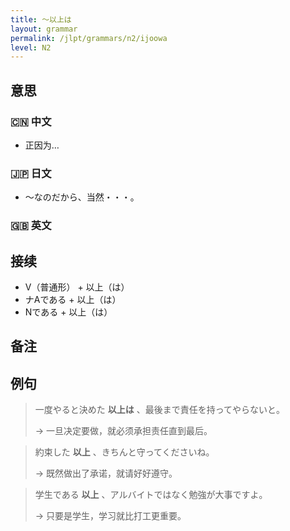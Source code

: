 ```yaml
---
title: 〜以上は
layout: grammar
permalink: /jlpt/grammars/n2/ijoowa
level: N2
---
```


## 意思

### 🇨🇳 中文

- 正因为…

### 🇯🇵 日文

- 〜なのだから、当然・・・。

### 🇬🇧 英文


## 接续

- V（普通形） + 以上（は）
- ナAである + 以上（は）
- Nである + 以上（は）

## 备注


## 例句

> 一度やると決めた **以上は** 、最後まで責任を持ってやらないと。
>
> → 一旦决定要做，就必须承担责任直到最后。

> 約束した **以上** 、きちんと守ってくださいね。
>
> → 既然做出了承诺，就请好好遵守。

> 学生である **以上** 、アルバイトではなく勉強が大事ですよ。
>
> → 只要是学生，学习就比打工更重要。

